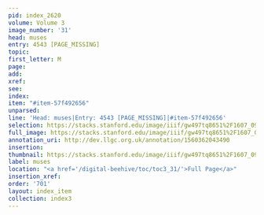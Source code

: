 ```yaml
---
pid: index_2620
volume: Volume 3
image_number: '31'
head: muses
entry: 4543 [PAGE_MISSING]
topic: 
first_letter: M
page: 
add: 
xref: 
see: 
index: 
item: "#item-57f492656"
unparsed: 
line: 'Head: muses|Entry: 4543 [PAGE_MISSING]|#item-57f492656'
selection: https://stacks.stanford.edu/image/iiif/gw497tq8651%2F1607_0974/1544,1933,399,106/full/0/default.jpg
full_image: https://stacks.stanford.edu/image/iiif/gw497tq8651%2F1607_0974/full/full/0/default.jpg
annotation_uri: http://dev.llgc.org.uk/annotation/1560362043490
insertion: 
thumbnail: https://stacks.stanford.edu/image/iiif/gw497tq8651%2F1607_0974/1544,1933,399,106/150,/0/default.jpg
label: muses
location: "<a href='/digital-beehive/toc/toc3_31/'>Full Page</a>"
insertion_xref: 
order: '701'
layout: index_item
collection: index3
---
```

